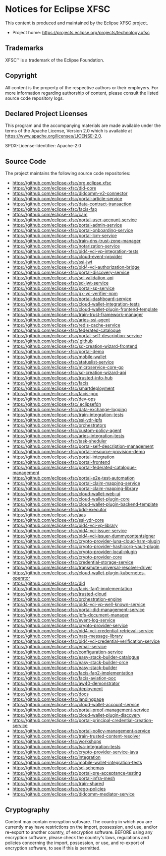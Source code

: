 # Notices for Eclipse XFSC

This content is produced and maintained by the Eclipse XFSC project.

* Project home: https://projects.eclipse.org/projects/technology.xfsc

## Trademarks

XFSC™ is a trademark of the Eclipse Foundation.

## Copyright

All content is the property of the respective authors or their employers. For
more information regarding authorship of content, please consult the listed
source code repository logs.

## Declared Project Licenses

This program and the accompanying materials are made available under the terms
of the Apache License, Version 2.0 which is available at
https://www.apache.org/licenses/LICENSE-2.0.

SPDX-License-Identifier: Apache-2.0

## Source Code

The project maintains the following source code repositories:

* https://github.com/eclipse-xfsc/org.eclipse.xfsc
* https://github.com/eclipse-xfsc/did-core
* https://github.com/eclipse-xfsc/didcomm-v2-connector
* https://github.com/eclipse-xfsc/portal-article-service
* https://github.com/eclipse-xfsc/data-contract-transaction
* https://github.com/eclipse-xfsc/facis-fap
* https://github.com/eclipse-xfsc/cam
* https://github.com/eclipse-xfsc/portal-user-account-service
* https://github.com/eclipse-xfsc/portal-admin-service
* https://github.com/eclipse-xfsc/portal-onboarding-service
* https://github.com/eclipse-xfsc/portal-lcm-service
* https://github.com/eclipse-xfsc/train-dns-trust-zone-manager
* https://github.com/eclipse-xfsc/notarization-service
* https://github.com/eclipse-xfsc/oid4-vci-vp-integration-tests
* https://github.com/eclipse-xfsc/cloud-event-provider
* https://github.com/eclipse-xfsc/ssi-jwt
* https://github.com/eclipse-xfsc/oid4-vci-authorization-bridge
* https://github.com/eclipse-xfsc/portal-discovery-service
* https://github.com/eclipse-xfsc/sd-validation-api
* https://github.com/eclipse-xfsc/sd-jwt-service
* https://github.com/eclipse-xfsc/portal-sp-service
* https://github.com/eclipse-xfsc/gx-vc-verifier-npm
* https://github.com/eclipse-xfsc/portal-dashboard-service
* https://github.com/eclipse-xfsc/cloud-wallet-integration-tests
* https://github.com/eclipse-xfsc/cloud-wallet-plugin-frontend-template
* https://github.com/eclipse-xfsc/train-trust-framework-manager
* https://github.com/eclipse-xfsc/aries-ssi-agent
* https://github.com/eclipse-xfsc/redis-cache-service
* https://github.com/eclipse-xfsc/federated-catalogue
* https://github.com/eclipse-xfsc/portal-self-description-service
* https://github.com/eclipse-xfsc/.github
* https://github.com/eclipse-xfsc/sd-creation-wizard-frontend
* https://github.com/eclipse-xfsc/portal-demo
* https://github.com/eclipse-xfsc/mobile-wallet
* https://github.com/eclipse-xfsc/statuslist-service
* https://github.com/eclipse-xfsc/microservice-core-go
* https://github.com/eclipse-xfsc/sd-creation-wizard-api
* https://github.com/eclipse-xfsc/trusted-info-hub
* https://github.com/eclipse-xfsc/facis
* https://github.com/eclipse-xfsc/smartdeployment
* https://github.com/eclipse-xfsc/facis-poc
* https://github.com/eclipse-xfsc/dev-ops
* https://github.com/eclipse-xfsc/.eclipsefdn
* https://github.com/eclipse-xfsc/data-exchange-logging
* https://github.com/eclipse-xfsc/train-integration-tests
* https://github.com/eclipse-xfsc/ssi-vdr-ipfs
* https://github.com/eclipse-xfsc/orchestrators
* https://github.com/eclipse-xfsc/custom-policy-agent
* https://github.com/eclipse-xfsc/aries-integration-tests
* https://github.com/eclipse-xfsc/task-sheduler
* https://github.com/eclipse-xfsc/portal-self-description-management
* https://github.com/eclipse-xfsc/portal-resource-provision-demo
* https://github.com/eclipse-xfsc/portal-integration
* https://github.com/eclipse-xfsc/portal-frontend
* https://github.com/eclipse-xfsc/portal-federated-catalogue-management
* https://github.com/eclipse-xfsc/portal-e2e-test-automation
* https://github.com/eclipse-xfsc/portal-claim-mapping-service
* https://github.com/eclipse-xfsc/portal-claim-mapping-library
* https://github.com/eclipse-xfsc/cloud-wallet-web-ui
* https://github.com/eclipse-xfsc/cloud-wallet-plugin-core
* https://github.com/eclipse-xfsc/cloud-wallet-plugin-backend-template
* https://github.com/eclipse-xfsc/bdd-executor
* https://github.com/eclipse-xfsc/aas
* https://github.com/eclipse-xfsc/ssi-vdr-core
* https://github.com/eclipse-xfsc/oid4-vci-vp-library
* https://github.com/eclipse-xfsc/oid4-vci-issuer-service
* https://github.com/eclipse-xfsc/oid4-vci-issuer-dummycontentsigner
* https://github.com/eclipse-xfsc/crypto-provider-luna-cloud-hsm-plugin
* https://github.com/eclipse-xfsc/crypto-provider-hashicorp-vault-plugin
* https://github.com/eclipse-xfsc/crypto-provider-local-plugin
* https://github.com/eclipse-xfsc/crypto-provider-core
* https://github.com/eclipse-xfsc/credential-storage-service
* https://github.com/eclipse-xfsc/transmute-universal-resolver-driver
* https://github.com/eclipse-xfsc/cloud-wallet-plugin-kubernetes-operator
* https://github.com/eclipse-xfsc/did
* https://github.com/eclipse-xfsc/facis-fap1-implementation
* https://github.com/eclipse-xfsc/trusted-cloud
* https://github.com/eclipse-xfsc/orchestration-engine
* https://github.com/eclipse-xfsc/oid4-vci-vp-well-known-service
* https://github.com/eclipse-xfsc/portal-did-management-service
* https://github.com/eclipse-xfsc/ipfs-document-manager
* https://github.com/eclipse-xfsc/event-log-service
* https://github.com/eclipse-xfsc/crypto-provider-service
* https://github.com/eclipse-xfsc/oid4-vci-credential-retrieval-service
* https://github.com/eclipse-xfsc/nats-message-library
* https://github.com/eclipse-xfsc/oid4-vci-credential-verification-service
* https://github.com/eclipse-xfsc/email-service
* https://github.com/eclipse-xfsc/configuration-service
* https://github.com/eclipse-xfsc/easy-stack-builder-catalogue
* https://github.com/eclipse-xfsc/easy-stack-builder-orce
* https://github.com/eclipse-xfsc/easy-stack-builder
* https://github.com/eclipse-xfsc/facis-fap2-implementation
* https://github.com/eclipse-xfsc/facis-aviation-poc
* https://github.com/eclipse-xfsc/aw40-demonstrator
* https://github.com/eclipse-xfsc/deployment
* https://github.com/eclipse-xfsc/docs
* https://github.com/eclipse-xfsc/landingpage
* https://github.com/eclipse-xfsc/cloud-wallet-account-service
* https://github.com/eclipse-xfsc/portal-proof-management-service
* https://github.com/eclipse-xfsc/cloud-wallet-plugin-discovery
* https://github.com/eclipse-xfsc/portal-principal-credential-creation-service
* https://github.com/eclipse-xfsc/portal-policy-management-service
* https://github.com/eclipse-xfsc/train-trusted-content-resolver
* https://github.com/eclipse-xfsc/workshops
* https://github.com/eclipse-xfsc/tsa-integration-tests
* https://github.com/eclipse-xfsc/crypto-provider-service-java
* https://github.com/eclipse-xfsc/integration
* https://github.com/eclipse-xfsc/mobile-wallet-integration-tests
* https://github.com/eclipse-xfsc/sd-schemas
* https://github.com/eclipse-xfsc/portal-pre-acceptance-testing
* https://github.com/eclipse-xfsc/portal-infra-mesh
* https://github.com/eclipse-xfsc/train-shared
* https://github.com/eclipse-xfsc/rego-policies
* https://github.com/eclipse-xfsc/didcomm-mediator-service

## Cryptography

Content may contain encryption software. The country in which you are currently
may have restrictions on the import, possession, and use, and/or re-export to
another country, of encryption software. BEFORE using any encryption software,
please check the country's laws, regulations and policies concerning the import,
possession, or use, and re-export of encryption software, to see if this is
permitted.
